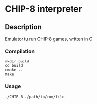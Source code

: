 # CHIP-8 interpreter
## Description
Emulator tu run CHIP-8 games, written in C
### Compilation
```shell script
mkdir build
cd build
cmake ..
make
```
### Usage
```shell script
./CHIP-8 ./path/to/rom/file
```
